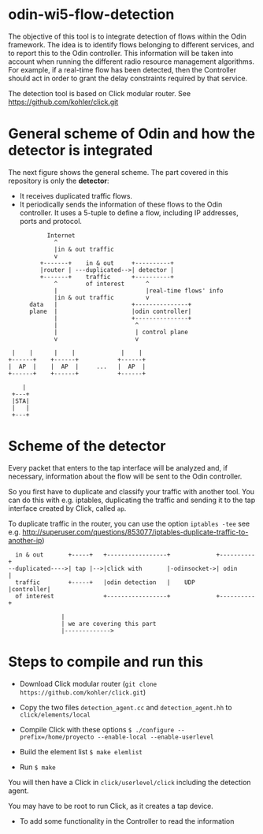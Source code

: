# odin-wi5-flow-detection

The objective of this tool is to integrate detection of flows within the Odin framework. The idea is to identify flows belonging to different services, and to report this to the Odin controller. This information will be taken into account when running the different radio resource management algorithms. For example, if a real-time flow has been detected, then the Controller should act in order to grant the delay constraints required by that service.

The detection tool is based on Click modular router. See https://github.com/kohler/click.git

General scheme of Odin and how the detector is integrated
=========================================================

The next figure shows the general scheme. The part covered in this repository is only the **detector**:
- It receives duplicated traffic flows.
- It periodically sends the information of these flows to the Odin controller. It uses a 5-tuple to define a flow, including IP addresses, ports and protocol.

```
           Internet
             ^
             |in & out traffic
             v
         +-------+    in & out     +----------+
         |router | ---duplicated-->| detector |
         +-------+    traffic      +----------+
             ^        of interest      ^
             |                         |real-time flows' info
             |in & out traffic         v
      data   |                     +---------------+
      plane  |                     |odin controller|
             |                     +---------------+
             |                      ^
             |                      | control plane
             v                      v

 |    |      |    |             |    |
+------+    +------+           +------+    
|  AP  |    |  AP  |     ...   |  AP  |
+------+    +------+           +------+

    |
 +---+
 |STA|
 |   |
 +---+
```

Scheme of the detector
======================
Every packet that enters to the tap interface will be analyzed and, if necessary, information about the flow will be sent to the Odin controller.

So you first have to duplicate and classify your traffic with another tool. You can do this with e.g. iptables, duplicating the traffic and sending it to the tap interface created by Click, called `ap`.

To duplicate traffic in the router, you can use the option `iptables -tee` see e.g. http://superuser.com/questions/853077/iptables-duplicate-traffic-to-another-ip)

```
  in & out       +-----+   +-----------------+             +----------+
--duplicated---->| tap |-->|click with       |-odinsocket->| odin     |
  traffic        +-----+   |odin detection   |    UDP      |controller|
  of interest              +-----------------+             +----------+
            
               | 
               | we are covering this part
               |------------->
```

Steps to compile and run this
=============================

- Download Click modular router (`git clone https://github.com/kohler/click.git`)
- Copy the two files `detection_agent.cc` and `detection_agent.hh` to `click/elements/local`
- Compile Click with these options
    `$ ./configure --prefix=/home/proyecto --enable-local --enable-userlevel`

- Build the element list
    `$ make elemlist`

- Run `$ make`

You will then have a Click in `click/userlevel/click` including the detection agent.

You may have to be root to run Click, as it creates a tap device.
- To add some functionality in the Controller to read the information

